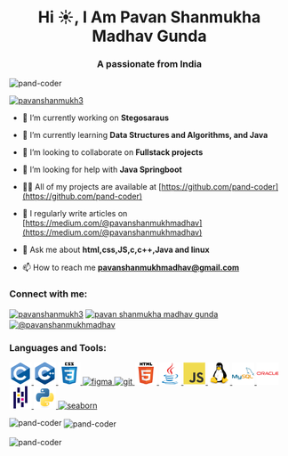 <h1 align="center">Hi ☀️, I Am Pavan Shanmukha Madhav Gunda</h1>
<h3 align="center">A passionate from India</h3>

<p align="left"> <img src="https://komarev.com/ghpvc/?username=pand-coder&label=Profile%20views&color=0e75b6&style=flat" alt="pand-coder" /> </p>

<p align="left"> <a href="https://twitter.com/pavanshanmukh3" target="blank"><img src="https://img.shields.io/twitter/follow/pavanshanmukh3?logo=twitter&style=for-the-badge" alt="pavanshanmukh3" /></a> </p>

- 🔭 I’m currently working on **Stegosaraus**

- 🌱 I’m currently learning **Data Structures and Algorithms, and Java**

- 👯 I’m looking to collaborate on **Fullstack projects**

- 🤝 I’m looking for help with **Java Springboot**

- 👨‍💻 All of my projects are available at [https://github.com/pand-coder](https://github.com/pand-coder)

- 📝 I regularly write articles on [https://medium.com/@pavanshanmukhmadhav](https://medium.com/@pavanshanmukhmadhav)

- 💬 Ask me about **html,css,JS,c,c++,Java and linux**

- 📫 How to reach me **pavanshanmukhmadhav@gmail.com**

<h3 align="left">Connect with me:</h3>
<p align="left">
<a href="https://twitter.com/pavanshanmukh3" target="blank"><img align="center" src="https://raw.githubusercontent.com/rahuldkjain/github-profile-readme-generator/master/src/images/icons/Social/twitter.svg" alt="pavanshanmukh3" height="30" width="40" /></a>
<a href="https://linkedin.com/in/pavan shanmukha madhav gunda" target="blank"><img align="center" src="https://raw.githubusercontent.com/rahuldkjain/github-profile-readme-generator/master/src/images/icons/Social/linked-in-alt.svg" alt="pavan shanmukha madhav gunda" height="30" width="40" /></a>
<a href="https://medium.com/@pavanshanmukhmadhav" target="blank"><img align="center" src="https://raw.githubusercontent.com/rahuldkjain/github-profile-readme-generator/master/src/images/icons/Social/medium.svg" alt="@pavanshanmukhmadhav" height="30" width="40" /></a>
</p>

<h3 align="left">Languages and Tools:</h3>
<p align="left"> <a href="https://www.cprogramming.com/" target="_blank" rel="noreferrer"> <img src="https://raw.githubusercontent.com/devicons/devicon/master/icons/c/c-original.svg" alt="c" width="40" height="40"/> </a> <a href="https://www.w3schools.com/cpp/" target="_blank" rel="noreferrer"> <img src="https://raw.githubusercontent.com/devicons/devicon/master/icons/cplusplus/cplusplus-original.svg" alt="cplusplus" width="40" height="40"/> </a> <a href="https://www.w3schools.com/css/" target="_blank" rel="noreferrer"> <img src="https://raw.githubusercontent.com/devicons/devicon/master/icons/css3/css3-original-wordmark.svg" alt="css3" width="40" height="40"/> </a> <a href="https://www.figma.com/" target="_blank" rel="noreferrer"> <img src="https://www.vectorlogo.zone/logos/figma/figma-icon.svg" alt="figma" width="40" height="40"/> </a> <a href="https://git-scm.com/" target="_blank" rel="noreferrer"> <img src="https://www.vectorlogo.zone/logos/git-scm/git-scm-icon.svg" alt="git" width="40" height="40"/> </a> <a href="https://www.w3.org/html/" target="_blank" rel="noreferrer"> <img src="https://raw.githubusercontent.com/devicons/devicon/master/icons/html5/html5-original-wordmark.svg" alt="html5" width="40" height="40"/> </a> <a href="https://www.java.com" target="_blank" rel="noreferrer"> <img src="https://raw.githubusercontent.com/devicons/devicon/master/icons/java/java-original.svg" alt="java" width="40" height="40"/> </a> <a href="https://developer.mozilla.org/en-US/docs/Web/JavaScript" target="_blank" rel="noreferrer"> <img src="https://raw.githubusercontent.com/devicons/devicon/master/icons/javascript/javascript-original.svg" alt="javascript" width="40" height="40"/> </a> <a href="https://www.linux.org/" target="_blank" rel="noreferrer"> <img src="https://raw.githubusercontent.com/devicons/devicon/master/icons/linux/linux-original.svg" alt="linux" width="40" height="40"/> </a> <a href="https://www.mysql.com/" target="_blank" rel="noreferrer"> <img src="https://raw.githubusercontent.com/devicons/devicon/master/icons/mysql/mysql-original-wordmark.svg" alt="mysql" width="40" height="40"/> </a> <a href="https://www.oracle.com/" target="_blank" rel="noreferrer"> <img src="https://raw.githubusercontent.com/devicons/devicon/master/icons/oracle/oracle-original.svg" alt="oracle" width="40" height="40"/> </a> <a href="https://pandas.pydata.org/" target="_blank" rel="noreferrer"> <img src="https://raw.githubusercontent.com/devicons/devicon/2ae2a900d2f041da66e950e4d48052658d850630/icons/pandas/pandas-original.svg" alt="pandas" width="40" height="40"/> </a> <a href="https://www.python.org" target="_blank" rel="noreferrer"> <img src="https://raw.githubusercontent.com/devicons/devicon/master/icons/python/python-original.svg" alt="python" width="40" height="40"/> </a> <a href="https://seaborn.pydata.org/" target="_blank" rel="noreferrer"> <img src="https://seaborn.pydata.org/_images/logo-mark-lightbg.svg" alt="seaborn" width="40" height="40"/> </a> </p>

<p><img align="left" src="https://github-readme-stats.vercel.app/api/top-langs?username=pand-coder&show_icons=true&locale=en&layout=compact" alt="pand-coder" /></p>

<p>&nbsp;<img align="center" src="https://github-readme-stats.vercel.app/api?username=pand-coder&show_icons=true&locale=en" alt="pand-coder" /></p>

<p><img align="center" src="https://github-readme-streak-stats.herokuapp.com/?user=pand-coder&" alt="pand-coder" /></p>
